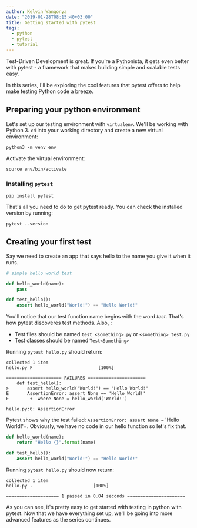 ```yaml
---
author: Kelvin Wangonya
date: "2019-01-28T08:15:40+03:00"
title: Getting started with pytest
tags:
  - python
  - pytest
  - tutorial
---
```


Test-Driven Development is great. If you\'re a Pythonista, it gets even
better with pytest - a framework that makes building simple and scalable
tests easy.

In this series, I\'ll be exploring the cool features that pytest offers
to help make testing Python code a breeze.

## Preparing your python environment

Let\'s set up our testing environment with `virtualenv`.
We\'ll be working with Python 3. `cd` into your working
directory and create a new virtual environment:

```shell
python3 -m venv env
```

Activate the virtual environment:

```shell
source env/bin/activate
```

### Installing `pytest`

```shell
pip install pytest
```

That\'s all you need to do to get pytest ready. You can check the
installed version by running:

```shell
pytest --version
```

## Creating your first test

Say we need to create an app that says hello to the name you give it
when it runs.

```python
# simple hello world test

def hello_world(name):
    pass

def test_hello():
    assert hello_world("World!") == "Hello World!"
```

You\'ll notice that our test function name begins with the word _test_.
That\'s how pytest discoveres test methods. Also, :

- Test files should be named `test_<something>.py` or
  `<something>_test.py`
- Test classes should be named `Test<Something>`

Running `pytest hello.py` should return:

```shell
collected 1 item
hello.py F                         [100%]

===================== FAILURES ======================
    def test_hello():
>       assert hello_world("World!") == "Hello World!"
E       AssertionError: assert None == 'Hello World!'
E        +  where None = hello_world('World!')

hello.py:6: AssertionError
```

Pytest shows why the test failed:
`AssertionError: assert None =` \'Hello World!'=. Obviously,
we have no code in our hello function so let\'s fix that.

```python
def hello_world(name):
    return "Hello {}".format(name)

def test_hello():
    assert hello_world("World!") == "Hello World!"
```

Running `pytest hello.py` should now return:

```shell
collected 1 item
hello.py .                       [100%]

==================== 1 passed in 0.04 seconds ======================
```

As you can see, it\'s pretty easy to get started with testing in python
with pytest. Now that we have everything set up, we\'ll be going into
more advanced features as the series continues.
